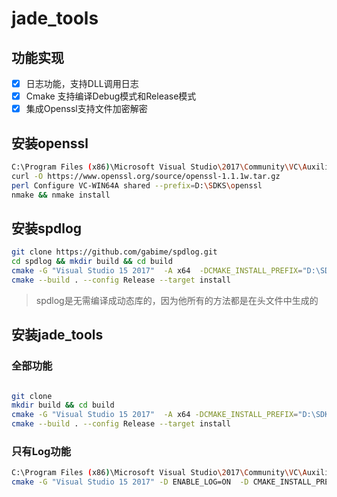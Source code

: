 # jade_tools

## 功能实现
- [x] 日志功能，支持DLL调用日志
- [x] Cmake 支持编译Debug模式和Release模式
- [x] 集成Openssl支持文件加密解密

## 安装openssl
```bash
C:\Program Files (x86)\Microsoft Visual Studio\2017\Community\VC\Auxiliary\Build\vcvars64.bat
curl -O https://www.openssl.org/source/openssl-1.1.1w.tar.gz
perl Configure VC-WIN64A shared --prefix=D:\SDKS\openssl
nmake && nmake install
```


## 安装spdlog

```bash
git clone https://github.com/gabime/spdlog.git
cd spdlog && mkdir build && cd build
cmake -G "Visual Studio 15 2017"  -A x64  -DCMAKE_INSTALL_PREFIX="D:\SDKS\spdlog" -D SPDLOG_BUILD_EXAMPLE=OFF .. 
cmake --build . --config Release --target install
```
> spdlog是无需编译成动态库的，因为他所有的方法都是在头文件中生成的





## 安装jade_tools

### 全部功能
```bash

git clone 
mkdir build && cd build 
cmake -G "Visual Studio 15 2017"  -A x64 -DCMAKE_INSTALL_PREFIX="D:\SDKS\jade_tools"  -D JADE_BUILD_EXAMPLES=OFF -D SPDLOG_DIR="D:\SDKS\spdlog" -D CUDA_DIR="C:\Program Files\NVIDIA GPU Computing Toolkit\CUDA\v11.8" -D OPENSSL_DIR="D:\SDKS\openssl-x64" ..
cmake --build . --config Release --target install 

```

### 只有Log功能

```bash
C:\Program Files (x86)\Microsoft Visual Studio\2017\Community\VC\Auxiliary\Build\vcvars32.bat
cmake -G "Visual Studio 15 2017" -D ENABLE_LOG=ON  -D CMAKE_INSTALL_PREFIX="D:\SDKS\jade_log"  -D SPDLOG_DIR="D:\SDKS\spdlog"  ..

```




